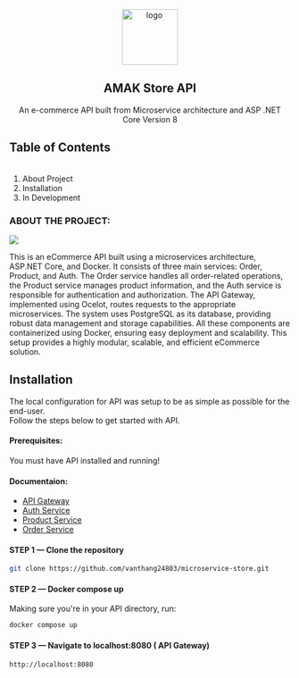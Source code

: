 <div align="center">
  <a href="https://github.com/vanthang24803/microservice-store">
    <img src="https://theme.hstatic.net/200000294254/1001077164/14/favicon.png?v=325" alt="logo" width="100" height="100">
  </a>
</div>

<h2 align="center">AMAK Store API</h2>

<p align="center">An e-commerce  API built from Microservice architecture and ASP .NET Core Version 8</p>


## Table of Contents

  <ol>
      <br />
    <li>
    <a >About Project</a></li>
    <li><a >Installation</a></li>
    <li><a>In Development</a></li>
  </ol>

<!-- ABOUT THE PROJECT -->

### ABOUT THE PROJECT:
<img src="https://middleware.io/wp-content/uploads/2021/09/How-Microservices-architecture-works-1024x786.jpg" >

<p>This is an eCommerce API built using a microservices architecture, ASP.NET Core, and Docker. It consists of three main services: Order, Product, and Auth. The Order service handles all order-related operations, the Product service manages product information, and the Auth service is responsible for authentication and authorization. The API Gateway, implemented using Ocelot, routes requests to the appropriate microservices. The system uses PostgreSQL as its database, providing robust data management and storage capabilities. All these components are containerized using Docker, ensuring easy deployment and scalability. This setup provides a highly modular, scalable, and efficient eCommerce solution.</p>

## Installation

The local configuration for API was setup to be as simple as possible for the end-user. <br />
Follow the steps below to get started with API.

#### Prerequisites:
You must have API installed and running!

#### Documentaion:
  <ul>
    <li>
    <a href="../APIGateWay">API Gateway</a></li>
    <li><a href="../Auth">Auth Service</a></li>
    <li><a href="../Product">Product Service</a></li>
    <li><a href="../Order">Order Service</a></li>
  </ul>

#### STEP 1 — Clone the repository

```sh
git clone https://github.com/vanthang24803/microservice-store.git
```

#### STEP 2 — Docker compose up

Making sure you're in your API directory, run:
```sh
docker compose up
```

#### STEP 3 — Navigate to localhost:8080 ( API Gateway)

```sh
http://localhost:8080
```




